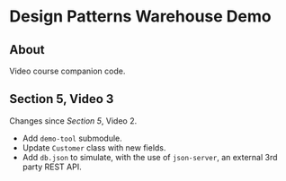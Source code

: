 # Design Patterns Warehouse Demo

## About

Video course companion code.

## Section 5, Video 3

Changes since _Section 5_, Video 2.

* Add `demo-tool` submodule.
* Update `Customer` class with new fields.
* Add `db.json` to simulate, with the use of `json-server`, an external 3rd party REST API.
